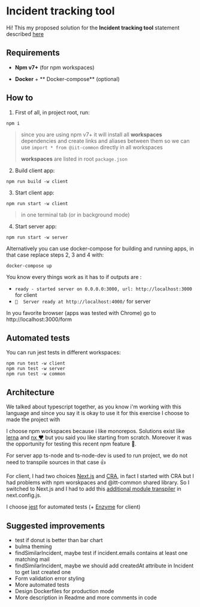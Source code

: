 
# Incident tracking tool
Hi! This my proposed solution for the **Incident tracking tool** statement described [here](./statement.md)


## Requirements

* **Npm v7+** (for npm workspaces)  
  
* **Docker** + ** Docker-compose** (optional)


## How to

 1. First of all, in project root, run:

```
npm i
```

> since you are using npm v7+ it will install all **workspaces** dependencies and create links and aliases between them so we can use `import * from @iit-common` directly in all workspaces
>
>**workspaces** are listed in root `package.json`

 2. Build client app:

```
npm run build -w client
```

 3. Start client app:

```
npm run start -w client
```
> in one terminal tab (or in background mode)

 4. Start server app:
```
npm run start -w server
```

Alternatively you can use docker-compose for building and running apps, in that case replace steps 2, 3 and 4 with:

    docker-compose up

You know every things work as it has to if outputs are :
* `ready - started server on 0.0.0.0:3000, url: http://localhost:3000` for client
*  `🚀  Server ready at http://localhost:4000/` for server

In you favorite browser (apps was tested with Chrome) go to http://localhost:3000/form

## Automated tests
You can run jest tests in different workspaces:
```
npm run test -w client
npm run test -w server
npm run test -w common
```

## Architecture
We talked about typescript together, as you know i'm working with this language and since you say it is okay to use it for this exercise I choose to made the project with

I choose npm workspaces because i like monorepos. Solutions exist like [lerna](https://github.com/lerna/lerna) and [nx ♥️](https://nx.dev/) but you said you like starting from scratch. Moreover it was the opportunity for testing this recent npm feature 🙂.

For server app ts-node and ts-node-dev is used to run project, we do not need to transpile sources in that case 👍

For client, I had two choices [Next.js](https://nextjs.org/) and [CRA](https://create-react-app.dev/docs/getting-started/), in fact I started with CRA but I had problems with npm worskpaces and @itt-common shared library. So I switched to Next.js and I had to add this [additional module transpiler](https://www.npmjs.com/package/next-transpile-modules) in next.config.js.

I choose [jest](https://jestjs.io/fr/) for automated tests (+ [Enzyme](https://enzymejs.github.io/enzyme/) for client)

## Suggested improvements

* test if donut is better than bar chart
* bulma theming
* findSimilarIncident, maybe test if incident.emails contains at least one matching mail
* findSimilarIncident, maybe we should add createdAt attribute in Incident to get last created one
* Form validation error styling
* More automated tests
* Design Dockerfiles for production mode
* More description in Readme and more comments in code

